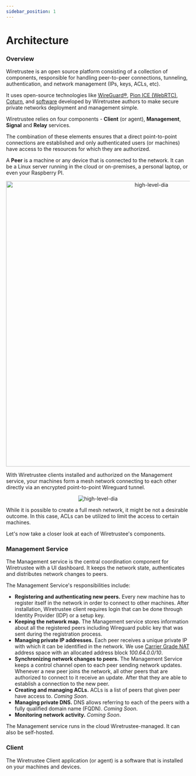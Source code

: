```yaml
---
sidebar_position: 1
---
```


# Architecture

### Overview
Wiretrustee is an open source platform consisting of a collection of components, responsible for handling peer-to-peer connections, tunneling, authentication, and network management (IPs, keys, ACLs, etc).

It uses open-source technologies like [WireGuard®](https://www.wireguard.com/), [Pion ICE (WebRTC)](https://github.com/pion/ice), [Coturn](https://github.com/coturn/coturn),
and [software](https://github.com/wiretrustee/wiretrustee) developed by Wiretrustee authors to make secure private networks deployment and management simple.

Wiretrustee relies on four components - **Client** (or agent), **Management**, **Signal** and **Relay** services.

The combination of these elements ensures that a direct point-to-point connections are established and only authenticated users (or machines) have access to the resources for which they are authorized.

A **Peer** is a machine or any device that is connected to the network. 
It can be a Linux server running in the cloud or on-premises, a personal laptop, or even your Raspberry PI.  

<p align="center">
    <img src="/img/architecture/high-level-dia.png" alt="high-level-dia" width="781"/>
</p>

With Wiretrustee clients installed and authorized on the Management service, your machines form a mesh network connecting to each other directly via an encrypted point-to-point Wireguard tunnel.

<p align="center">
    <img src="/img/architecture/mesh.png" alt="high-level-dia"/>
</p>

While it is possible to create a full mesh network, it might be not a desirable outcome. In this case, ACLs can be utilized to limit the access to certain machines.

Let's now take a closer look at each of Wiretrustee's components.

### Management Service

The Management service is the central coordination component for Wiretrustee with a UI dashboard.
It keeps the network state, authenticates and distributes network changes to peers.

The Management Service's responsibilities include:

* **Registering and authenticating new peers.**  Every new machine has to register itself in the network in order to connect to other machines. 
    After installation, Wiretrustee client requires login that can be done through Identity Provider (IDP) or a setup key.
* **Keeping the network map.** The Management service stores information about all the registered peers including Wireguard public key that was sent during the registration process.    
* **Managing private IP addresses.** Each peer receives a unique private IP with which it can be identified in the network. 
  We use [Carrier Grade NAT](https://en.wikipedia.org/wiki/Carrier-grade_NAT) address space with an allocated address block <em>100.64.0.0/10</em>.
* **Synchronizing network changes to peers.** The Management Service keeps a control channel open to each peer sending network updates. 
    Whenever a new peer joins the network, all other peers that are authorized to connect to it receive an update. 
    After that they are able to establish a connection to the new peer.
* **Creating and managing ACLs.** ACLs is a list of peers that given peer have access to.  <em>Coming Soon</em>.
* **Managing private DNS.** DNS allows referring to each of the peers with a fully qualified domain name (FQDN). <em>Coming Soon</em>.
* **Monitoring network activity.** <em>Coming Soon</em>.

The Management service runs in the cloud Wiretrustee-managed. It can also be self-hosted.

### Client

The Wiretrustee Client application (or agent) is a software that is installed on your machines and devices. 
